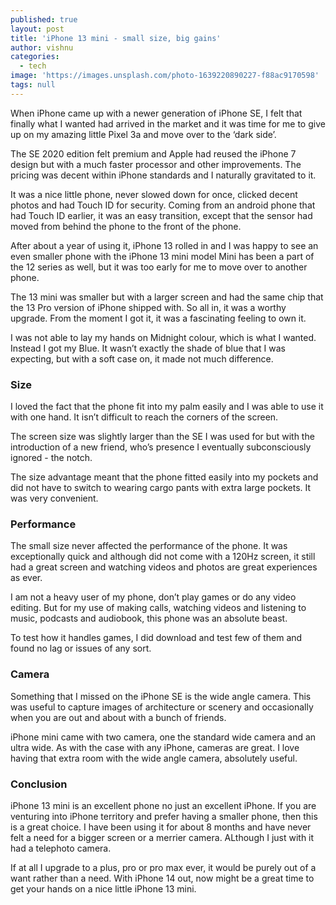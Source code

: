 ```yaml
---
published: true
layout: post
title: 'iPhone 13 mini - small size, big gains'
author: vishnu
categories:
  - tech
image: 'https://images.unsplash.com/photo-1639220890227-f88ac9170598'
tags: null
---
```

When iPhone came up with a newer generation of iPhone SE, I felt that finally what I wanted had arrived in the market and it was time for me to give up on my amazing little Pixel 3a and move over to the ‘dark side’. 

The SE 2020 edition felt premium and Apple had reused the iPhone 7 design but with a much faster processor and other improvements. The pricing was decent within iPhone standards and I naturally gravitated to it. 

It was a nice little phone, never slowed down for once, clicked decent photos and had Touch ID for security. Coming from an android phone that had Touch ID earlier, it was an easy transition, except that the sensor had moved from behind the phone to the front of the phone.

After about a year of using it, iPhone 13 rolled in and I was happy to see an even smaller phone with the iPhone 13 mini model Mini has been a part of the 12 series as well, but it was too early for me to move over to another phone.

The 13 mini was smaller but with a larger screen and had the same chip that the 13 Pro version of iPhone shipped with. So all in, it was a worthy upgrade. From the moment I got it, it was a fascinating feeling to own it.

I was not able to lay my hands on Midnight colour, which is what I wanted. Instead I got my Blue. It wasn’t exactly the shade of blue that I was expecting, but with a soft case on, it made not much difference.

### Size 
I loved the fact that the phone fit into my palm easily and I was able to use it with one hand. It isn’t difficult to reach the corners of the screen. 

The screen size was slightly larger than the SE I was used for but with the introduction of a new friend, who’s presence I eventually subconsciously ignored - the notch.

The size advantage meant that the phone fitted easily into my pockets and did not have to switch to wearing cargo pants with extra large pockets. It was very convenient.

### Performance
The small size never affected the performance of the phone. It was exceptionally quick and although did not come with a 120Hz screen, it still had a great screen and watching videos and photos are great experiences as ever.

I am not a heavy user of my phone, don’t play games or do any video editing. But for my use of making calls, watching videos and listening to music, podcasts and audiobook, this phone was an absolute beast.

To test how it handles games, I did download and test few of them and found no lag or issues of any sort.

### Camera
Something that I missed on the iPhone SE is the wide angle camera. This was useful to capture images of architecture or scenery and occasionally when you are out and about with a bunch of friends.

iPhone mini came with two camera, one the standard wide camera and an ultra wide. As with the case with any iPhone, cameras are great. I love having that extra room with the wide angle camera, absolutely useful.

### Conclusion
iPhone 13 mini is an excellent phone no just an excellent iPhone. If you are venturing into iPhone territory and prefer having a smaller phone, then this is a great choice. I have been using it for about 8 months and have never felt a need for a bigger screen or a merrier camera. ALthough I just with it had a telephoto camera.

If at all I upgrade to a plus, pro or pro max ever, it would be purely out of a want rather than a need. With iPhone 14 out, now might be a great time to get your hands on a nice little iPhone 13 mini.
